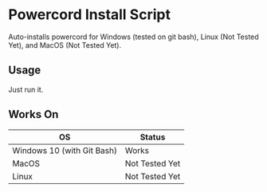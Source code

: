 # Powercord Install Script
Auto-installs powercord for Windows (tested on git bash), Linux (Not Tested Yet), and MacOS (Not Tested Yet).

## Usage
Just run it.

## Works On
| OS                         | Status         |
| -------------------------- | -------------- |
| Windows 10 (with Git Bash) | Works          |
| MacOS                      | Not Tested Yet |
| Linux                      | Not Tested Yet |
